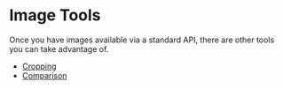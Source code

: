 # Image Tools

Once you have images available via a standard API, there are other tools you can take advantage of.

<!-- #todo:750 Tools only need to know that given a IIIF URL that ... -->

- [Cropping](cropping.md)
- [Comparison](comparison.md)
